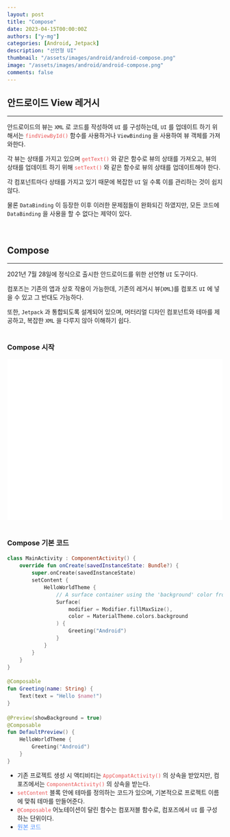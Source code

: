 ```yaml
---
layout: post
title: "Compose"
date: 2023-04-15T00:00:00Z
authors: ["y-mg"]
categories: [Android, Jetpack]
description: "선언형 UI"
thumbnail: "/assets/images/android/android-compose.png"
image: "/assets/images/android/android-compose.png"
comments: false
---
```


## 안드로이드 View 레거시
***
안드로이드의 뷰는 `XML` 로 코드를 작성하여 `UI` 를 구성하는데, `UI` 를 업데이트 하기 위해서는 <code style="color: #eb5657;">findViewById()</code> 함수를 사용하거나 `ViewBinding` 을 사용하여 뷰 객체를 가져와한다.
<br/>

각 뷰는 상태를 가지고 있으며 <code style="color: #eb5657;">getText()</code> 와 같은 함수로 뷰의 상태를 가져오고, 뷰의 상태를 업데이트 하기 위해 <code style="color: #eb5657;">setText()</code> 와 같은 함수로 뷰의 상태를 업데이트해야 한다.
<br/>

각 컴포넌트마다 상태를 가지고 있기 때문에 복잡한 `UI` 일 수록 이를 관리하는 것이 쉽지 않다.
<br/>

물론 `DataBinding` 이 등장한 이후 이러한 문제점들이 완화되긴 하였지만, 모든 코드에 `DataBinding` 을 사용을 할 수 없다는 제약이 있다.
<br/>
<br/>
<br/>



## Compose
***
2021년 7월 28일에 정식으로 출시한 안드로이드를 위한 선언형 `UI` 도구이다.
<br/>

컴포즈는 기존의 앱과 상호 작용이 가능한데, 기존의 레거시 뷰(`XML`)를 컴포즈 `UI` 에 넣을 수 있고 그 반대도 가능하다.
<br/>

또한, `Jetpack` 과 통합되도록 설계되어 있으며, 머터리얼 디자인 컴포넌트와 테마를 제공하고, 복잡한 `XML` 을 다루지 않아 이해하기 쉽다.
<br/>
<br/>

### Compose 시작
<div style="
background-color: #ffffff;
background-image: url(/assets/images/android/compose/compose-project-setup.png);
background-size: contain;
background-repeat: no-repeat;
background-position: center center;
">
<img src="/assets/images/android/compose/compose-project-setup.png" style="visibility: hidden;" />
</div>
<br>

### Compose 기본 코드
```kotlin
class MainActivity : ComponentActivity() {
    override fun onCreate(savedInstanceState: Bundle?) {
        super.onCreate(savedInstanceState)
        setContent {
            HelloWorldTheme {
                // A surface container using the 'background' color from the theme
                Surface(
                    modifier = Modifier.fillMaxSize(),
                    color = MaterialTheme.colors.background
                ) {
                    Greeting("Android")
                }
            }
        }
    }
}

@Composable
fun Greeting(name: String) {
    Text(text = "Hello $name!")
}

@Preview(showBackground = true)
@Composable
fun DefaultPreview() {
    HelloWorldTheme {
        Greeting("Android")
    }
}
```
- 기존 프로젝트 생성 시 액티비티는 <code style="color: #eb5657;">AppCompatActivity()</code> 의 상속을 받았지만, 컴포즈에서는 <code style="color: #eb5657;">ComponentActivity()</code> 의 상속을 받는다.
- <code style="color: #eb5657;">setContent</code> 블록 안에 테마를 정의하는 코드가 있으며, 기본적으로 프로젝트 이름에 맞춰 테마를 만들어준다.
- <code style="color: #eb5657;">@Composable</code> 어노테이션이 달린 함수는 컴포저블 함수로, 컴포즈에서 `UI` 를 구성하는 단위이다.
- <span onClick="window.open('https://github.com/y-mg/compose-study/blob/main/01.%20HelloWorld/app/src/main/java/com/ymg/compose/helloworld/MainActivity.kt');" style="cursor:pointer; color: #5495ff;">원본 코드</span>